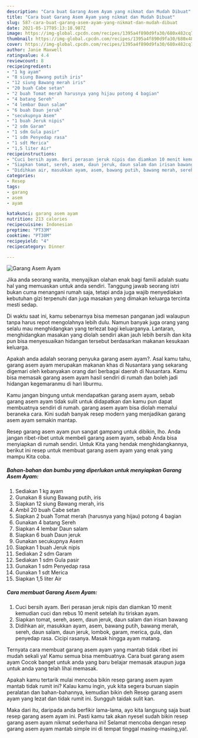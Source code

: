 ```yaml
---
description: "Cara buat Garang Asem Ayam yang nikmat dan Mudah Dibuat"
title: "Cara buat Garang Asem Ayam yang nikmat dan Mudah Dibuat"
slug: 587-cara-buat-garang-asem-ayam-yang-nikmat-dan-mudah-dibuat
date: 2021-05-17T05:13:18.987Z
image: https://img-global.cpcdn.com/recipes/1395a4f890d9fa30/680x482cq70/garang-asem-ayam-foto-resep-utama.jpg
thumbnail: https://img-global.cpcdn.com/recipes/1395a4f890d9fa30/680x482cq70/garang-asem-ayam-foto-resep-utama.jpg
cover: https://img-global.cpcdn.com/recipes/1395a4f890d9fa30/680x482cq70/garang-asem-ayam-foto-resep-utama.jpg
author: Janie Maxwell
ratingvalue: 4.4
reviewcount: 8
recipeingredient:
- "1 kg ayam"
- "8 siung Bawang putih iris"
- "12 siung Bawang merah iris"
- "20 buah Cabe setan"
- "2 buah Tomat merah harusnya yang hijau potong 4 bagian"
- "4 batang Sereh"
- "4 lembar Daun salam"
- "6 buah Daun jeruk"
- "secukupnya Asem"
- "1 buah Jeruk nipis"
- "2 sdm Garam"
- "1 sdm Gula pasir"
- "1 sdm Penyedap rasa"
- "1 sdt Merica"
- "1,5 liter Air"
recipeinstructions:
- "Cuci bersih ayam. Beri perasan jeruk nipis dan diamkan 10 menit kemudian cuci dan rebus 10 menit setelah itu tiriskan ayam."
- "Siapkan tomat, sereh, asem, daun jeruk, daun salam dan irisan bawang"
- "Didihkan air, masukkan ayam, asem, bawang putih, bawang merah, sereh, daun salam, daun jeruk, lombok, garam, merica, gula, dan penyedap rasa. Cicipi rasanya. Masak hingga ayam matang."
categories:
- Resep
tags:
- garang
- asem
- ayam

katakunci: garang asem ayam 
nutrition: 213 calories
recipecuisine: Indonesian
preptime: "PT33M"
cooktime: "PT30M"
recipeyield: "4"
recipecategory: Dinner

---
```



![Garang Asem Ayam](https://img-global.cpcdn.com/recipes/1395a4f890d9fa30/680x482cq70/garang-asem-ayam-foto-resep-utama.jpg)

Jika anda seorang wanita, menyajikan olahan enak bagi famili adalah suatu hal yang memuaskan untuk anda sendiri. Tanggung jawab seorang istri bukan cuma menangani rumah saja, tetapi anda juga wajib menyediakan kebutuhan gizi terpenuhi dan juga masakan yang dimakan keluarga tercinta mesti sedap.

Di waktu  saat ini, kamu sebenarnya bisa memesan panganan jadi walaupun tanpa harus repot mengolahnya lebih dulu. Namun banyak juga orang yang selalu mau menghidangkan yang terlezat bagi keluarganya. Lantaran, menghidangkan masakan yang diolah sendiri akan jauh lebih bersih dan kita pun bisa menyesuaikan hidangan tersebut berdasarkan makanan kesukaan keluarga. 



Apakah anda adalah seorang penyuka garang asem ayam?. Asal kamu tahu, garang asem ayam merupakan makanan khas di Nusantara yang sekarang digemari oleh kebanyakan orang dari berbagai daerah di Nusantara. Kamu bisa memasak garang asem ayam hasil sendiri di rumah dan boleh jadi hidangan kegemaranmu di hari liburmu.

Kamu jangan bingung untuk mendapatkan garang asem ayam, sebab garang asem ayam tidak sulit untuk didapatkan dan kamu pun dapat membuatnya sendiri di rumah. garang asem ayam bisa diolah memalui beraneka cara. Kini sudah banyak resep modern yang menjadikan garang asem ayam semakin mantap.

Resep garang asem ayam pun sangat gampang untuk dibikin, lho. Anda jangan ribet-ribet untuk membeli garang asem ayam, sebab Anda bisa menyiapkan di rumah sendiri. Untuk Kita yang hendak menghidangkannya, berikut ini resep untuk membuat garang asem ayam yang enak yang mampu Kita coba.

<!--inarticleads1-->

##### Bahan-bahan dan bumbu yang diperlukan untuk menyiapkan Garang Asem Ayam:

1. Sediakan 1 kg ayam
1. Gunakan 8 siung Bawang putih, iris
1. Siapkan 12 siung Bawang merah, iris
1. Ambil 20 buah Cabe setan
1. Siapkan 2 buah Tomat merah (harusnya yang hijau) potong 4 bagian
1. Gunakan 4 batang Sereh
1. Siapkan 4 lembar Daun salam
1. Siapkan 6 buah Daun jeruk
1. Gunakan secukupnya Asem
1. Siapkan 1 buah Jeruk nipis
1. Sediakan 2 sdm Garam
1. Sediakan 1 sdm Gula pasir
1. Gunakan 1 sdm Penyedap rasa
1. Gunakan 1 sdt Merica
1. Siapkan 1,5 liter Air




<!--inarticleads2-->

##### Cara membuat Garang Asem Ayam:

1. Cuci bersih ayam. Beri perasan jeruk nipis dan diamkan 10 menit kemudian cuci dan rebus 10 menit setelah itu tiriskan ayam.
1. Siapkan tomat, sereh, asem, daun jeruk, daun salam dan irisan bawang
1. Didihkan air, masukkan ayam, asem, bawang putih, bawang merah, sereh, daun salam, daun jeruk, lombok, garam, merica, gula, dan penyedap rasa. Cicipi rasanya. Masak hingga ayam matang.




Ternyata cara membuat garang asem ayam yang mantab tidak ribet ini mudah sekali ya! Kamu semua bisa membuatnya. Cara buat garang asem ayam Cocok banget untuk anda yang baru belajar memasak ataupun juga untuk anda yang telah lihai memasak.

Apakah kamu tertarik mulai mencoba bikin resep garang asem ayam mantab tidak rumit ini? Kalau kamu ingin, yuk kita segera buruan siapin peralatan dan bahan-bahannya, kemudian bikin deh Resep garang asem ayam yang lezat dan tidak rumit ini. Sungguh taidak sulit kan. 

Maka dari itu, daripada anda berfikir lama-lama, ayo kita langsung saja buat resep garang asem ayam ini. Pasti kamu tak akan nyesel sudah bikin resep garang asem ayam nikmat sederhana ini! Selamat mencoba dengan resep garang asem ayam mantab simple ini di tempat tinggal masing-masing,ya!.

